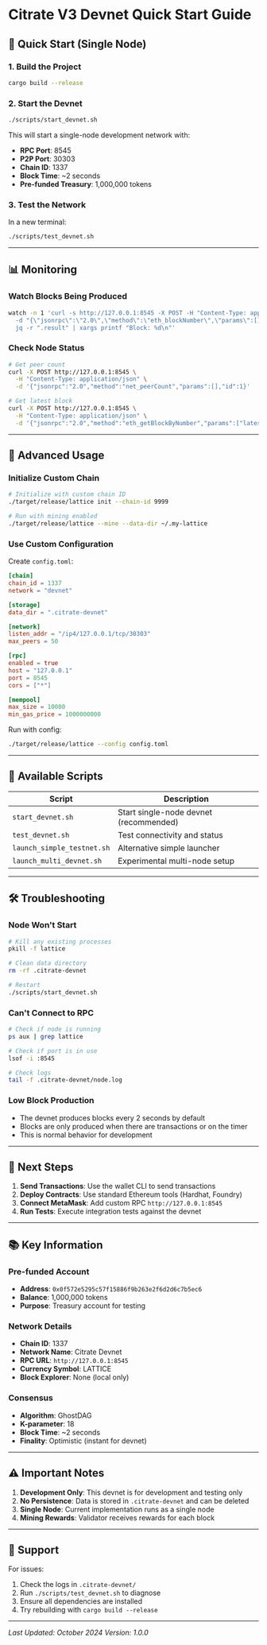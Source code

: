 # Citrate V3 Devnet Quick Start Guide

## 🚀 Quick Start (Single Node)

### 1. Build the Project
```bash
cargo build --release
```

### 2. Start the Devnet
```bash
./scripts/start_devnet.sh
```

This will start a single-node development network with:
- **RPC Port**: 8545
- **P2P Port**: 30303
- **Chain ID**: 1337
- **Block Time**: ~2 seconds
- **Pre-funded Treasury**: 1,000,000 tokens

### 3. Test the Network
In a new terminal:
```bash
./scripts/test_devnet.sh
```

---

## 📊 Monitoring

### Watch Blocks Being Produced
```bash
watch -n 1 'curl -s http://127.0.0.1:8545 -X POST -H "Content-Type: application/json" \
  -d "{\"jsonrpc\":\"2.0\",\"method\":\"eth_blockNumber\",\"params\":[],\"id\":1}" | \
  jq -r ".result" | xargs printf "Block: %d\n"'
```

### Check Node Status
```bash
# Get peer count
curl -X POST http://127.0.0.1:8545 \
  -H "Content-Type: application/json" \
  -d '{"jsonrpc":"2.0","method":"net_peerCount","params":[],"id":1}'

# Get latest block
curl -X POST http://127.0.0.1:8545 \
  -H "Content-Type: application/json" \
  -d '{"jsonrpc":"2.0","method":"eth_getBlockByNumber","params":["latest",false],"id":1}'
```

---

## 🔧 Advanced Usage

### Initialize Custom Chain
```bash
# Initialize with custom chain ID
./target/release/lattice init --chain-id 9999

# Run with mining enabled
./target/release/lattice --mine --data-dir ~/.my-lattice
```

### Use Custom Configuration
Create `config.toml`:
```toml
[chain]
chain_id = 1337
network = "devnet"

[storage]
data_dir = ".citrate-devnet"

[network]
listen_addr = "/ip4/127.0.0.1/tcp/30303"
max_peers = 50

[rpc]
enabled = true
host = "127.0.0.1"
port = 8545
cors = ["*"]

[mempool]
max_size = 10000
min_gas_price = 1000000000
```

Run with config:
```bash
./target/release/lattice --config config.toml
```

---

## 📝 Available Scripts

| Script | Description |
|--------|-------------|
| `start_devnet.sh` | Start single-node devnet (recommended) |
| `test_devnet.sh` | Test connectivity and status |
| `launch_simple_testnet.sh` | Alternative simple launcher |
| `launch_multi_devnet.sh` | Experimental multi-node setup |

---

## 🛠 Troubleshooting

### Node Won't Start
```bash
# Kill any existing processes
pkill -f lattice

# Clean data directory
rm -rf .citrate-devnet

# Restart
./scripts/start_devnet.sh
```

### Can't Connect to RPC
```bash
# Check if node is running
ps aux | grep lattice

# Check if port is in use
lsof -i :8545

# Check logs
tail -f .citrate-devnet/node.log
```

### Low Block Production
- The devnet produces blocks every 2 seconds by default
- Blocks are only produced when there are transactions or on the timer
- This is normal behavior for development

---

## 🎯 Next Steps

1. **Send Transactions**: Use the wallet CLI to send transactions
2. **Deploy Contracts**: Use standard Ethereum tools (Hardhat, Foundry)
3. **Connect MetaMask**: Add custom RPC `http://127.0.0.1:8545`
4. **Run Tests**: Execute integration tests against the devnet

---

## 📚 Key Information

### Pre-funded Account
- **Address**: `0x0f572e5295c57f15886f9b263e2f6d2d6c7b5ec6`
- **Balance**: 1,000,000 tokens
- **Purpose**: Treasury account for testing

### Network Details
- **Chain ID**: 1337
- **Network Name**: Citrate Devnet
- **RPC URL**: `http://127.0.0.1:8545`
- **Currency Symbol**: LATTICE
- **Block Explorer**: None (local only)

### Consensus
- **Algorithm**: GhostDAG
- **K-parameter**: 18
- **Block Time**: ~2 seconds
- **Finality**: Optimistic (instant for devnet)

---

## ⚠️ Important Notes

1. **Development Only**: This devnet is for development and testing only
2. **No Persistence**: Data is stored in `.citrate-devnet` and can be deleted
3. **Single Node**: Current implementation runs as a single node
4. **Mining Rewards**: Validator receives rewards for each block

---

## 🤝 Support

For issues:
1. Check the logs in `.citrate-devnet/`
2. Run `./scripts/test_devnet.sh` to diagnose
3. Ensure all dependencies are installed
4. Try rebuilding with `cargo build --release`

---

*Last Updated: October 2024*
*Version: 1.0.0*